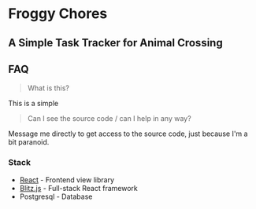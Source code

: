 # Froggy Chores
## A Simple Task Tracker for Animal Crossing

## FAQ
> What is this?

This is a simple

> Can I see the source code / can I help in any way?

Message me directly to get access to the source code, just because I'm a bit paranoid.


### Stack

- [React](https://reactjs.org/) - Frontend view library
- [Blitz.js](https://github.com/blitz-js/blitz) - Full-stack React framework
- Postgresql - Database